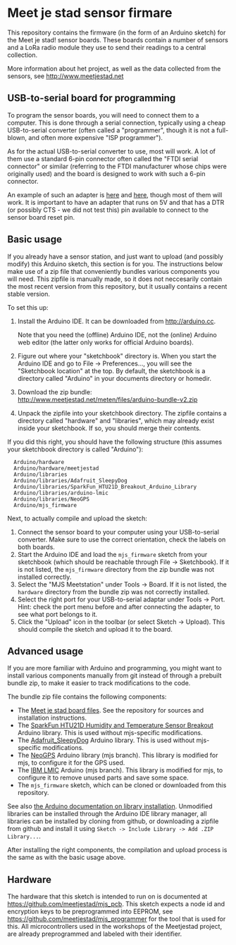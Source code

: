 Meet je stad sensor firmare
===========================
This repository contains the firmware (in the form of an Arduino sketch)
for the Meet je stad! sensor boards. These boards contain a number of
sensors and a LoRa radio module they use to send their readings to a
central collection.

More information about het project, as well as the data collected from
the sensors, see http://www.meetjestad.net

USB-to-serial board for programming
-----------------------------------
To program the sensor boards, you will need to connect them to a
computer. This is done through a serial connection, typically using a
cheap USB-to-serial converter (often called a "programmer", though it is
not a full-blown, and often more expensive "ISP programmer").

As for the actual USB-to-serial converter to use, most will work. A lot
of them use a standard 6-pin connector often called the "FTDI serial
connector" or similar (referring to the FTDI manufacturer whose chips
were originally used) and the board is designed to work with such a
6-pin connector.

An example of such an adapter is
[here](https://www.sparkfun.com/products/9716) and
[here](https://store.arduino.cc/arduino-usb-2-serial-micro), though most
of them will work. It is important to have an adapter that runs on 5V
and that has a DTR (or possibly CTS - we did not test this) pin
available to connect to the sensor board reset pin.

Basic usage
-----------
If you already have a sensor station, and just want to upload (and
possibly modify) this Arduino sketch, this section is for you. The
instructions below make use of a zip file that conveniently bundles
various components you will need. This zipfile is manually made, so it
does not neccesarily contain the most recent version from this
repository, but it usually contains a recent stable version.

To set this up:
 1. Install the Arduino IDE. It can be downloaded from http://arduino.cc.

    Note that you need the (offline) Arduino IDE, not the (online)
    Arduino web editor (the latter only works for official Arduino
    boards).
 2. Figure out where your "sketchbook" directory is. When you start the
    Arduino IDE and go to File -> Preferences..., you will see the
    "Sketchbook location" at the top. By default, the sketchbook is a
    directory called "Arduino" in your documents directory or homedir.
 3. Download the zip bundle:
    http://www.meetjestad.net/meten/files/arduino-bundle-v2.zip
 4. Unpack the zipfile into your sketchbook directory. The zipfile contains
    a directory called "hardware" and "libraries", which may already
    exist inside your sketchbook. If so, you should merge their
    contents.

If you did this right, you should have the following structure (this
assumes your sketchbook directory is called "Arduino"):

      Arduino/hardware
      Arduino/hardware/meetjestad
      Arduino/libraries
      Arduino/libraries/Adafruit_SleepyDog
      Arduino/libraries/SparkFun_HTU21D_Breakout_Arduino_Library
      Arduino/libraries/arduino-lmic
      Arduino/libraries/NeoGPS
      Arduino/mjs_firmware

Next, to actually compile and upload the sketch:
 1. Connect the sensor board to your computer using your USB-to-serial
    converter. Make sure to use the correct orientation, check the
    labels on both boards.
 2. Start the Arduino IDE and load the `mjs_firmware` sketch from your
    sketchbook (which should be reachable through File -> Sketchbook).
    If it is not listed, the `mjs_firmware` directory from the zip
    bundle was not installed correctly.
 3. Select the "MJS Meetstation" under Tools -> Board. If it is not
    listed, the `hardware` directory from the bundle zip was not
    correctly installed.
 4. Select the right port for your USB-to-serial adaptar under Tools ->
    Port. Hint: check the port menu before and after connecting the
    adapter, to see what port belongs to it.
 5. Click the "Upload" icon in the toolbar (or select Sketch -> Upload).
    This should compile the sketch and upload it to the board.

Advanced usage
--------------
If you are more familiar with Arduino and programming, you might want to
install various components manually from git instead of through a
prebuilt bundle zip, to make it easier to track modifications to the
code.

The bundle zip file contains the following components:
 - The [Meet je stad board files](https://github.com/meetjestad/mjs_boards). See the repository
   for sources and installation instructions.
 - The [SparkFun HTU21D Humidity and Temperature Sensor
   Breakout](https://github.com/sparkfun/SparkFun_HTU21D_Breakout_Arduino_Library)
   Arduino library. This is used without mjs-specific modifications.
 - The [Adafruit_SleepyDog](https://github.com/adafruit/Adafruit_SleepyDog)
   Arduino library. This is used without mjs-specific modifications.
 - The [NeoGPS](https://github.com/meetjestad/NeoGPS/tree/mjs) Arduino
   library (mjs branch). This library is modified for mjs, to configure
   it for the GPS used.
 - The [IBM LMIC](https://github.com/meetjestad/arduino-lmic/tree/mjs) Arduino
   (mjs branch). This library is modified for mjs, to configure it to
   remove unused parts and save some space.
 - The `mjs_firmware` sketch, which can be cloned or downloaded from
   this repository.

See also [the Arduino documentation on library
installation](https://www.arduino.cc/en/Guide/Libraries). Unmodified
libraries can be installed through the Arduino IDE library manager, all
libraries can be installed by cloning from github, or downloading a
zipfile from github and install it using `Sketch -> Include Library ->
Add .ZIP Library...`.

After installing the right components, the compilation and upload
process is the same as with the basic usage above.

Hardware
--------
The hardware that this sketch is intended to run on is documented at
https://github.com/meetjestad/mjs_pcb. This sketch expects a node id and
encryption keys to be preprogrammed into EEPROM, see
https://github.com/meetjestad/mjs_programmer for the tool that is used
for this. All microcontrollers used in the workshops of the Meetjestad
project, are already preprogrammed and labeled with their identifier.

